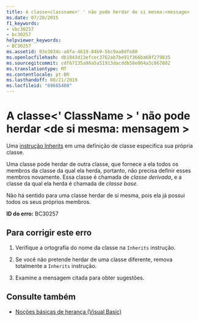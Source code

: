 ```yaml
---
title: A classe<classname>' ' não pode herdar de si mesma:<message>
ms.date: 07/20/2015
f1_keywords:
- vbc30257
- bc30257
helpviewer_keywords:
- BC30257
ms.assetid: 03e3034c-a0fa-4619-84b9-5bc9aa0dfe80
ms.openlocfilehash: db1843d13efcec3762ab7be91f366ba68f279835
ms.sourcegitcommit: cdf67135a98a5a51913dacddb58e004a3c867802
ms.translationtype: MT
ms.contentlocale: pt-BR
ms.lasthandoff: 08/21/2019
ms.locfileid: "69665408"
---
```

# <a name="class-classname-cannot-inherit-from-itself-message"></a>A classe\<' ClassName > ' não pode herdar \<de si mesma: mensagem >
Uma [instrução Inherits](../../visual-basic/language-reference/statements/inherits-statement.md) em uma definição de classe especifica sua própria classe.  
  
 Uma classe pode herdar de outra classe, que fornece a ela todos os membros da classe da qual ela herda, portanto, não precisa definir esses membros novamente. Essa classe é chamada de *classe derivada*, e a classe da qual ela herda é chamada de *classe base*.  
  
 Não há sentido para uma classe herdar de si mesma, pois ela já possui todos os seus próprios membros.  
  
 **ID do erro:** BC30257  
  
## <a name="to-correct-this-error"></a>Para corrigir este erro  
  
1. Verifique a ortografia do nome da classe na `Inherits` instrução.  
  
2. Se você não pretende herdar de uma classe diferente, remova totalmente a `Inherits` instrução.  
  
3. Examine a mensagem citada para obter sugestões.  
  
## <a name="see-also"></a>Consulte também

- [Noções básicas de herança (Visual Basic)](../programming-guide/language-features/objects-and-classes/inheritance-basics.md)
